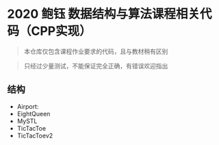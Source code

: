 # 2020 鲍钰 数据结构与算法课程相关代码（CPP实现）

> 本仓库仅包含课程作业要求的代码，且与教材稍有区别

> 只经过少量测试，不能保证完全正确，有错误欢迎指出

## 结构

- Airport: 
- EightQueen
- MySTL
- TicTacToe
- TicTacToev2
